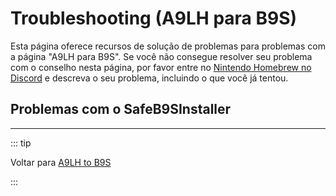 # Troubleshooting (A9LH para B9S)

Esta página oferece recursos de solução de problemas para problemas com a página "A9LH para B9S". Se você não consegue resolver seu problema com o conselho nesta página, por favor entre no [Nintendo Homebrew no Discord](https://discord.gg/MWxPgEp) e descreva o seu problema, incluindo o que você já tentou.

## Problemas com o SafeB9SInstaller

<!--@include: ./_include/troubleshooting-sb9si-bin.md -->

<!--@include: ./_include/troubleshooting-sb9si-common.md -->

<!--@include: ./_include/troubleshooting-get-help-common.md -->

---

::: tip

Voltar para [A9LH to B9S](a9lh-to-b9s)

:::

<!--@include: ./_include/troubleshooting-return.md -->
